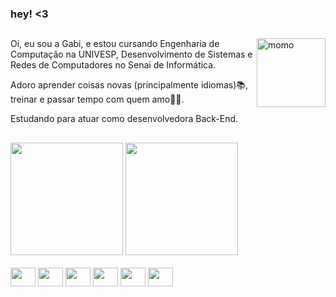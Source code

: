 ### hey! <3
##

<img src="https://cdn.picrew.me/shareImg/org/202304/399481_ag9HWiZn.png" min-width="110px" max-width="110px" width="110px" align="right" alt="momo">

Oi, eu sou a Gabi, e estou cursando Engenharia de Computação na UNIVESP, Desenvolvimento de Sistemas e Redes de Computadores no Senai de Informática.

Adoro aprender coisas novas (principalmente idiomas)📚, treinar e passar tempo com quem amo🏡💕.

Estudando para atuar como desenvolvedora Back-End.
##
<div>
<img height="180em" src="https://github-readme-stats.vercel.app/api?username=gabrielarosa1309&show_icons=true&theme=transparent&icon_color=EE82EE&title_color=DA70D6&text_color=A9A9A9&border_color=A9A9A9">
<img height="180em" src="https://github-readme-stats.vercel.app/api/top-langs/?username=gabrielarosa1309&layout=compact&theme=transparent&icon_color=EE82EE&title_color=DA70D6&text_color=A9A9A9&border_color=A9A9A9">
</div>

<div style="display: inline_block"><br>
<img align="center" height="30" width="40" src="https://cdn.jsdelivr.net/gh/devicons/devicon/icons/microsoftsqlserver/microsoftsqlserver-plain.svg">
<img align="center" height="30" width="40" src="https://cdn.jsdelivr.net/gh/devicons/devicon/icons/git/git-original.svg">
<img align="center" height="30" width="40" src="https://cdn.jsdelivr.net/gh/devicons/devicon/icons/csharp/csharp-original.svg">
<img align="center" height="30" width="40" src="https://cdn.jsdelivr.net/gh/devicons/devicon/icons/css3/css3-original.svg">
<img align="center" height="30" width="40" src="https://cdn.jsdelivr.net/gh/devicons/devicon/icons/html5/html5-original.svg">
<img align="center" height="30" width="40" src="https://cdn.jsdelivr.net/gh/devicons/devicon/icons/figma/figma-original.svg">
</div>

##
